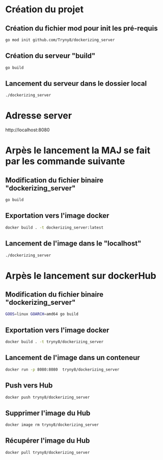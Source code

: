 # Création du projet

## Création du fichier mod pour init les pré-requis
```sh
go mod init github.com/Tryny8/dockerizing_server
```

## Création du serveur "build"
```sh
go build
```

## Lancement du serveur dans le dossier local
```sh
./dockerizing_server
```

# Adresse server
http://localhost:8080

# Arpès le lancement la MAJ se fait par les commande suivante

## Modification du fichier binaire "dockerizing_server"
```sh
go build
```
## Exportation vers l'image docker
```sh
docker build . -t dockerizing_server:latest
```
## Lancement de l'image dans le "localhost"
```sh
./dockerizing_server
```

# Arpès le lancement sur dockerHub

## Modification du fichier binaire "dockerizing_server"
```sh
GOOS=linux GOARCH=amd64 go build
```
## Exportation vers l'image docker
```sh
docker build . -t tryny8/dockerizing_server
```
## Lancement de l'image dans un conteneur
```sh
docker run -p 8080:8080  tryny8/dockerizing_server
```
## Push vers Hub
```sh
docker push tryny8/dockerizing_server
```
## Supprimer l'image du Hub
```sh
docker image rm tryny8/dockerizing_server
```
## Récupérer l'image du Hub
```sh
docker pull tryny8/dockerizing_server
```
